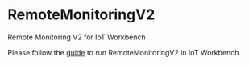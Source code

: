 # RemoteMonitoringV2
Remote Monitoring V2 for IoT Workbench

Please follow the [guide](https://github.com/IoTDevEnvExamples/RemoteMonitoringV2/blob/master/Device/Readme.md) to run RemoteMonitoringV2 in IoT Workbench.